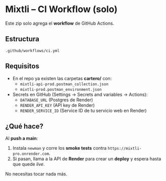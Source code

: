 # Mixtli – CI Workflow (solo)

Este zip solo agrega el **workflow** de GitHub Actions.

## Estructura
```
.github/workflows/ci.yml
```

## Requisitos
- En el repo ya existen las carpetas **cartero/** con:
  - `mixtli-api-prod.postman_collection.json`
  - `mixtli-prod.postman_environment.json`
- Secrets en GitHub (Settings → Secrets and variables → Actions):
  - `DATABASE_URL` (Postgres de Render)
  - `RENDER_API_KEY` (API key de Render)
  - `RENDER_SERVICE_ID` (Service ID de tu servicio web en Render)

## ¿Qué hace?
Al **push a main**:
1. Instala `newman` y corre los **smoke tests** contra `https://mixtli-pro.onrender.com`.
2. Si pasan, llama a la API de **Render** para crear un **deploy** y espera hasta que quede *live*.

No necesitas tocar nada más.
